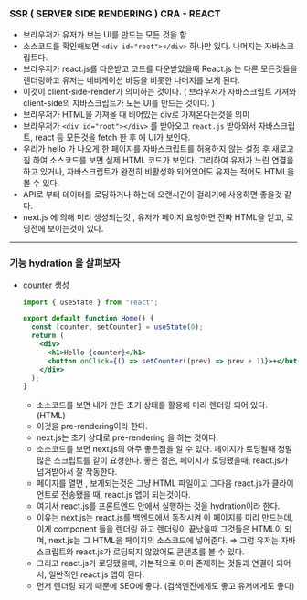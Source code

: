 ### SSR ( SERVER SIDE RENDERING ) CRA - REACT

- 브라우저가 유저가 보는 UI를 만드는 모든 것을 함
- 소스코드를 확인해보면 `<div id="root"></div>` 하나만 있다. 나머지는 자바스크립트다.
- 브라우저가 react.js를 다운받고 코드를 다운받았을때 React.js 는 다른 모든것들을 렌더링하고 유저는 네비게이션 바등을 비롯한 나머지를 보게 된다.
- 이것이 client-side-render가 의미하는 것이다. ( 브라우저가 자바스크립트 가져와 client-side의 자바스크립트가 모든 UI를 만드는 것이다. )
- 브라우저가 HTML을 가져올 때 비어있는 div로 가져온다는것을 의미
- 브라우저가 `<div id="root"></div>` 를 받아오고 `react.js` 받아와서 자바스크립트, react 등 모든것을 fetch 한 후 에 UI가 보인다.
- 우리가 hello 가 나오게 한 페이지를 자바스크립트를 허용하지 않는 설정 후 새로고침 하여 소스코드를 보면 실제 HTML 코드가 보인다. 그리하여 유저가 느린 연결을 하고 있거나, 자바스크립트가 완전히 비활성화 되어있어도 유저는 적어도 HTML을 볼 수 있다.
- API로 부터 데이터를 로딩하거나 하는데 오랜시간이 걸리기에 사용하면 좋을것 같다.
- next.js 에 의해 미리 생성되는것 , 유저가 페이지 요청하면 진짜 HTML을 얻고, 로딩전에 보이는것이 있다.

---

### 기능 hydration 을 살펴보자

- counter 생성
  ```jsx
  import { useState } from "react";

  export default function Home() {
    const [counter, setCounter] = useState(0);
    return (
      <div>
        <h1>Hello {counter}</h1>
        <button onClick={() => setCounter((prev) => prev + 1)}>+</button>
      </div>
    );
  }
  ```
  - 소스코드를 보면 내가 만든 초기 상태를 활용해 미리 렌더링 되어 있다. (HTML)
  - 이것을 pre-rendering이라 한다.
  - next.js는 초기 상태로 pre-rendering 을 하는 것이다.
  - 소스코드를 보면 next.js의 아주 좋은점을 알 수 있다. 페이지가 로딩될때 정말 많은 스크립트를 같이 요청한다. 좋은 점은, 페이지가 로딩됐을때, react.js가 넘겨받아서 잘 작동한다.
  - 페이지를 열면 , 보게되는것은 그냥 HTML 파일이고 그다음 react.js가 클라이언트로 전송됐을 때, react.js 앱이 되는것이다.
  - 여기서 react.js를 프론트엔드 안에서 실행하는 것을 hydration이라 한다.
  - 이유는 next.js는 react.js를 백엔드에서 동작시켜 이 페이지를 미리 만드는데, 이게 component 들을 렌더링 하고 렌더링이 끝났을때 그것들은 HTML이 되며, next.js는 그 HTML을 페이지의 소스코드에 넣어준다. ⇒ 그럼 유저는 자바스크립트와 react.js가 로딩되지 않았어도 콘텐츠를 볼 수 있다.
  - 그리고 react.js가 로딩됐을때, 기본적으로 이미 존재하는 것들과 연결이 되어서, 일반적인 react.js 앱이 된다.
  - 먼저 렌더링 되기 때문에 SEO에 좋다. (검색엔진에게도 좋고 유저에게도 좋다)
